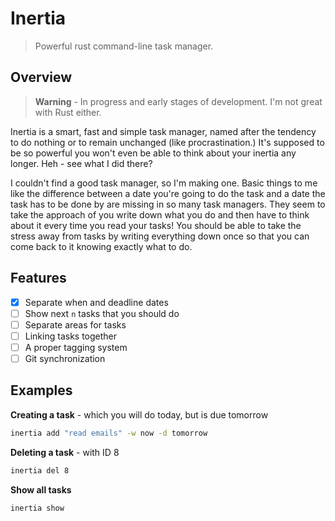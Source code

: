 # Inertia
> Powerful rust command-line task manager.

## Overview
> **Warning** - In progress and early stages of development. I'm not great with Rust either.

Inertia is a smart, fast and simple task manager, named after the tendency to do nothing or to remain unchanged (like procrastination.)
It's supposed to be so powerful you won't even be able to think about your inertia any longer. Heh - see what I did there?

I couldn't find a good task manager, so I'm making one. Basic things to me like the difference between a date you're going to do the task
and a date the task has to be done by are missing in so many task managers. They seem to take the approach of you write down what you do
and then have to think about it every time you read your tasks! You should be able to take the stress away from tasks by writing everything
down once so that you can come back to it knowing exactly what to do.

## Features
- [X] Separate when and deadline dates
- [ ] Show next `n` tasks that you should do
- [ ] Separate areas for tasks
- [ ] Linking tasks together
- [ ] A proper tagging system
- [ ] Git synchronization

## Examples
**Creating a task** - which you will do today, but is due tomorrow
```sh
inertia add "read emails" -w now -d tomorrow
```
**Deleting a task** - with ID 8
```sh
inertia del 8
```
**Show all tasks**
```sh
inertia show
```
